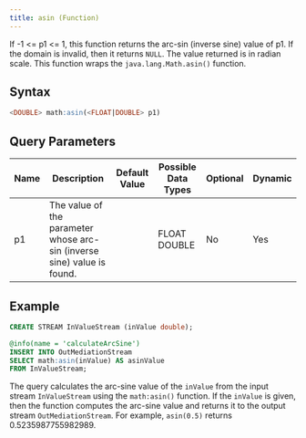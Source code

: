```yaml
---
title: asin (Function)
---
```


If -1 \<= p1 \<= 1, this function returns the arc-sin (inverse sine) value of p1. If the domain is invalid, then it returns `NULL`. The value returned is in radian scale. This function wraps the `java.lang.Math.asin()` function.

## Syntax

```sql
<DOUBLE> math:asin(<FLOAT|DOUBLE> p1)
```

## Query Parameters

| Name | Description   | Default Value | Possible Data Types | Optional | Dynamic |
|------|---------------|---------------|---------------------|----------|---------|
| p1   | The value of the parameter whose arc-sin (inverse sine) value is found. |               | FLOAT DOUBLE        | No       | Yes     |

## Example

```sql
CREATE STREAM InValueStream (inValue double);

@info(name = 'calculateArcSine')
INSERT INTO OutMediationStream
SELECT math:asin(inValue) AS asinValue
FROM InValueStream;
```

The query calculates the arc-sine value of the `inValue` from the input stream `InValueStream` using the `math:asin()` function. If the `inValue` is given, then the function computes the arc-sine value and returns it to the output stream `OutMediationStream`. For example, `asin(0.5)` returns 0.5235987755982989.
